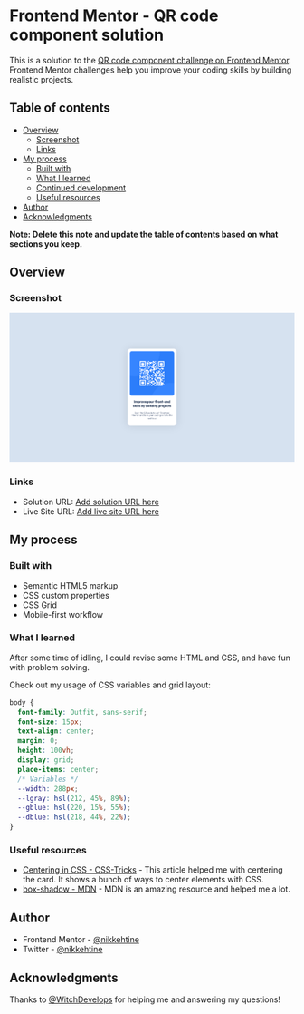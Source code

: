 # Frontend Mentor - QR code component solution

This is a solution to the [QR code component challenge on Frontend Mentor](https://www.frontendmentor.io/challenges/qr-code-component-iux_sIO_H). Frontend Mentor challenges help you improve your coding skills by building realistic projects.

## Table of contents

- [Overview](#overview)
  - [Screenshot](#screenshot)
  - [Links](#links)
- [My process](#my-process)
  - [Built with](#built-with)
  - [What I learned](#what-i-learned)
  - [Continued development](#continued-development)
  - [Useful resources](#useful-resources)
- [Author](#author)
- [Acknowledgments](#acknowledgments)

**Note: Delete this note and update the table of contents based on what sections you keep.**

## Overview

### Screenshot

![](./images/screenshot.png)

### Links

- Solution URL: [Add solution URL here](https://www.frontendmentor.io/solutions/qr-code-component-61rEiKdmgc)
- Live Site URL: [Add live site URL here](https://nikkehtine.github.io/frontend-mentor-qr-code-component/)

## My process

### Built with

- Semantic HTML5 markup
- CSS custom properties
- CSS Grid
- Mobile-first workflow

### What I learned

After some time of idling, I could revise some HTML and CSS, and have fun with problem solving.

Check out my usage of CSS variables and grid layout:

```css
body {
  font-family: Outfit, sans-serif;
  font-size: 15px;
  text-align: center;
  margin: 0;
  height: 100vh;
  display: grid;
  place-items: center;
  /* Variables */
  --width: 288px;
  --lgray: hsl(212, 45%, 89%);
  --gblue: hsl(220, 15%, 55%);
  --dblue: hsl(218, 44%, 22%);
}
```

### Useful resources

- [Centering in CSS - CSS-Tricks](https://css-tricks.com/centering-css-complete-guide/) - This article helped me with centering the card. It shows a bunch of ways to center elements with CSS.
- [box-shadow - MDN](https://developer.mozilla.org/en-US/docs/Web/CSS/box-shadow) - MDN is an amazing resource and helped me a lot.

## Author

- Frontend Mentor - [@nikkehtine](https://www.frontendmentor.io/profile/nikkehtine)
- Twitter - [@nikkehtine](https://www.twitter.com/nikkehtine)

## Acknowledgments

Thanks to [@WitchDevelops](https://github.com/WitchDevelops) for helping me and answering my questions!
